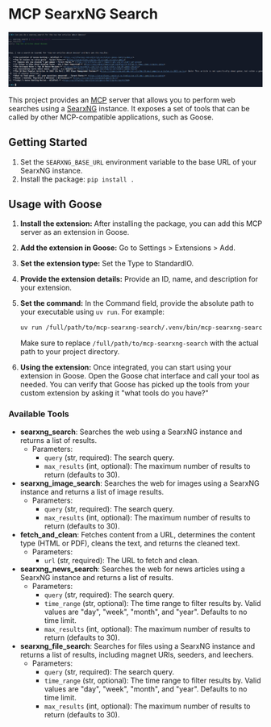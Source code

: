 # MCP SearxNG Search

![screenshot](screenshot.png)

This project provides an [MCP](https://modelcontextprotocol.io/) server that allows you to perform web searches using a [SearxNG](https://github.com/searxng/searxng) instance. It exposes a set of tools that can be called by other MCP-compatible applications, such as Goose.

## Getting Started

1.  Set the `SEARXNG_BASE_URL` environment variable to the base URL of your SearxNG instance.
2.  Install the package: `pip install .`

## Usage with Goose

1.  **Install the extension:** After installing the package, you can add this MCP server as an extension in Goose.
2.  **Add the extension in Goose:** Go to Settings > Extensions > Add.
3.  **Set the extension type:** Set the Type to StandardIO.
4.  **Provide the extension details:** Provide an ID, name, and description for your extension.
5.  **Set the command:** In the Command field, provide the absolute path to your executable using `uv run`. For example:

    ```bash
    uv run /full/path/to/mcp-searxng-search/.venv/bin/mcp-searxng-search
    ```

    Make sure to replace `/full/path/to/mcp-searxng-search` with the actual path to your project directory.

6.  **Using the extension:** Once integrated, you can start using your extension in Goose. Open the Goose chat interface and call your tool as needed. You can verify that Goose has picked up the tools from your custom extension by asking it "what tools do you have?"

### Available Tools

*   **searxng_search**: Searches the web using a SearxNG instance and returns a list of results.
    *   Parameters:
        *   `query` (str, required): The search query.
        *   `max_results` (int, optional): The maximum number of results to return (defaults to 30).
*   **searxng_image_search**: Searches the web for images using a SearxNG instance and returns a list of image results.
    *   Parameters:
        *   `query` (str, required): The search query.
        *   `max_results` (int, optional): The maximum number of results to return (defaults to 30).
*   **fetch_and_clean**: Fetches content from a URL, determines the content type (HTML or PDF), cleans the text, and returns the cleaned text.
    *   Parameters:
        *   `url` (str, required): The URL to fetch and clean.
*   **searxng_news_search**: Searches the web for news articles using a SearxNG instance and returns a list of results.
    *   Parameters:
        *   `query` (str, required): The search query.
        *   `time_range` (str, optional): The time range to filter results by. Valid values are "day", "week", "month", and "year". Defaults to no time limit.
        *   `max_results` (int, optional): The maximum number of results to return (defaults to 30).
*   **searxng_file_search**: Searches for files using a SearxNG instance and returns a list of results, including magnet URIs, seeders, and leechers.
    *   Parameters:
        *   `query` (str, required): The search query.
        *   `time_range` (str, optional): The time range to filter results by. Valid values are "day", "week", "month", and "year". Defaults to no time limit.
        *   `max_results` (int, optional): The maximum number of results to return (defaults to 30).
